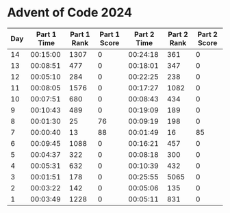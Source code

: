 # Advent of Code 2024

| Day | Part 1 Time | Part 1 Rank | Part 1 Score | Part 2 Time | Part 2 Rank | Part 2 Score |
|-----|-------------|-------------|--------------|-------------|-------------|--------------|
| 14  | 00:15:00    | 1307        | 0            | 00:24:18    | 361         | 0            |
| 13  | 00:08:51    | 477         | 0            | 00:18:01    | 347         | 0            |
| 12  | 00:05:10    | 284         | 0            | 00:22:25    | 238         | 0            |
| 11  | 00:08:05    | 1576        | 0            | 00:17:27    | 1082        | 0            |
| 10  | 00:07:51    | 680         | 0            | 00:08:43    | 434         | 0            |
| 9   | 00:10:43    | 489         | 0            | 00:19:09    | 189         | 0            |
| 8   | 00:01:30    | 25          | 76           | 00:09:19    | 198         | 0            |
| 7   | 00:00:40    | 13          | 88           | 00:01:49    | 16          | 85           |
| 6   | 00:09:45    | 1088        | 0            | 00:16:21    | 457         | 0            |
| 5   | 00:04:37    | 322         | 0            | 00:08:18    | 300         | 0            |
| 4   | 00:05:31    | 632         | 0            | 00:10:39    | 432         | 0            |
| 3   | 00:01:51    | 178         | 0            | 00:25:55    | 5065        | 0            |
| 2   | 00:03:22    | 142         | 0            | 00:05:06    | 135         | 0            |
| 1   | 00:03:49    | 1228        | 0            | 00:05:11    | 831         | 0            |